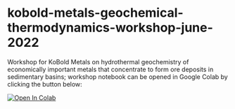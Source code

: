 # kobold-metals-geochemical-thermodynamics-workshop-june-2022

Workshop for KoBold Metals on hydrothermal geochemistry of economically important metals that concentrate to form ore deposits in sedimentary basins; workshop notebook can be opened in Google Colab by clicking the button below: 

[![Open In Colab](https://colab.research.google.com/assets/colab-badge.svg)](https://colab.research.google.com/github/cardinalgeo/kobold-metals-geochemical-thermodynamics-workshop-june-2022/blob/main/notebooks/solubility_workshop.ipynb)
